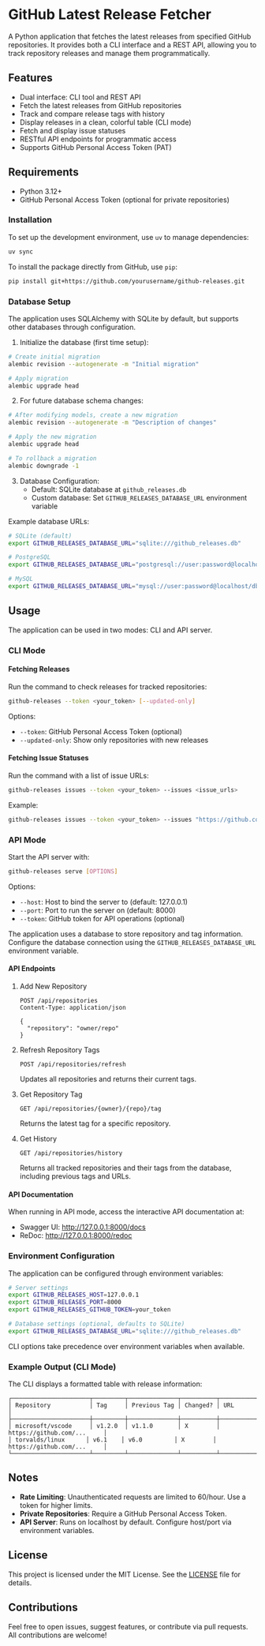 # GitHub Latest Release Fetcher

A Python application that fetches the latest releases from specified GitHub repositories. It provides both a CLI interface and a REST API, allowing you to track repository releases and manage them programmatically.

## Features

- Dual interface: CLI tool and REST API
- Fetch the latest releases from GitHub repositories
- Track and compare release tags with history
- Display releases in a clean, colorful table (CLI mode)
- Fetch and display issue statuses
- RESTful API endpoints for programmatic access
- Supports GitHub Personal Access Token (PAT)

## Requirements

- Python 3.12+
- GitHub Personal Access Token (optional for private repositories)

### Installation

To set up the development environment, use `uv` to manage dependencies:

```bash
uv sync
```

To install the package directly from GitHub, use `pip`:

```bash
pip install git+https://github.com/yourusername/github-releases.git
```

### Database Setup

The application uses SQLAlchemy with SQLite by default, but supports other databases through configuration.

1. Initialize the database (first time setup):
```bash
# Create initial migration
alembic revision --autogenerate -m "Initial migration"

# Apply migration
alembic upgrade head
```

2. For future database schema changes:
```bash
# After modifying models, create a new migration
alembic revision --autogenerate -m "Description of changes"

# Apply the new migration
alembic upgrade head

# To rollback a migration
alembic downgrade -1
```

3. Database Configuration:
   - Default: SQLite database at `github_releases.db`
   - Custom database: Set `GITHUB_RELEASES_DATABASE_URL` environment variable
   
Example database URLs:
```bash
# SQLite (default)
export GITHUB_RELEASES_DATABASE_URL="sqlite:///github_releases.db"

# PostgreSQL
export GITHUB_RELEASES_DATABASE_URL="postgresql://user:password@localhost/dbname"

# MySQL
export GITHUB_RELEASES_DATABASE_URL="mysql://user:password@localhost/dbname"
```

## Usage

The application can be used in two modes: CLI and API server.

### CLI Mode

#### Fetching Releases

Run the command to check releases for tracked repositories:

```bash
github-releases --token <your_token> [--updated-only]
```

Options:
- `--token`: GitHub Personal Access Token (optional)
- `--updated-only`: Show only repositories with new releases

#### Fetching Issue Statuses

Run the command with a list of issue URLs:

```bash
github-releases issues --token <your_token> --issues <issue_urls>
```

Example:
```bash
github-releases issues --token <your_token> --issues "https://github.com/owner/repo/issues/1 https://github.com/owner/repo/issues/2"
```

### API Mode

Start the API server with:

```bash
github-releases serve [OPTIONS]
```

Options:
- `--host`: Host to bind the server to (default: 127.0.0.1)
- `--port`: Port to run the server on (default: 8000)
- `--token`: GitHub token for API operations (optional)

The application uses a database to store repository and tag information. Configure the database connection using the `GITHUB_RELEASES_DATABASE_URL` environment variable.

#### API Endpoints

1. Add New Repository
   ```http
   POST /api/repositories
   Content-Type: application/json

   {
     "repository": "owner/repo"
   }
   ```

2. Refresh Repository Tags
   ```http
   POST /api/repositories/refresh
   ```
   Updates all repositories and returns their current tags.

3. Get Repository Tag
   ```http
   GET /api/repositories/{owner}/{repo}/tag
   ```
   Returns the latest tag for a specific repository.

4. Get History
   ```http
   GET /api/repositories/history
   ```
   Returns all tracked repositories and their tags from the database, including previous tags and URLs.

#### API Documentation

When running in API mode, access the interactive API documentation at:
- Swagger UI: http://127.0.0.1:8000/docs
- ReDoc: http://127.0.0.1:8000/redoc

### Environment Configuration

The application can be configured through environment variables:

```bash
# Server settings
export GITHUB_RELEASES_HOST=127.0.0.1
export GITHUB_RELEASES_PORT=8000
export GITHUB_RELEASES_GITHUB_TOKEN=your_token

# Database settings (optional, defaults to SQLite)
export GITHUB_RELEASES_DATABASE_URL="sqlite:///github_releases.db"
```

CLI options take precedence over environment variables when available.

### Example Output (CLI Mode)

The CLI displays a formatted table with release information:

```
┌──────────────────────┬─────────┬──────────────┬──────────┬────────────────────────────┐
│ Repository           │ Tag     │ Previous Tag │ Changed? │ URL                        │
├──────────────────────┼─────────┼──────────────┼──────────┼────────────────────────────┤
│ microsoft/vscode     │ v1.2.0  │ v1.1.0       │ X        │ https://github.com/...     │
│ torvalds/linux      │ v6.1    │ v6.0         │ X        │ https://github.com/...     │
└──────────────────────┴─────────┴──────────────┴──────────┴────────────────────────────┘
```

## Notes

- **Rate Limiting**: Unauthenticated requests are limited to 60/hour. Use a token for higher limits.
- **Private Repositories**: Require a GitHub Personal Access Token.
- **API Server**: Runs on localhost by default. Configure host/port via environment variables.

## License

This project is licensed under the MIT License. See the [LICENSE](LICENSE) file for details.

## Contributions

Feel free to open issues, suggest features, or contribute via pull requests. All contributions are welcome!

